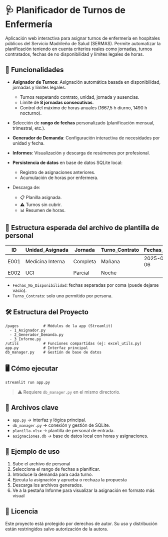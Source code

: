 
# 🩺 Planificador de Turnos de Enfermería

Aplicación web interactiva para asignar turnos de enfermería en hospitales públicos del Servicio Madrileño de Salud (SERMAS). Permite automatizar la planificación teniendo en cuenta criterios reales como jornadas, turnos contratados, fechas de no disponibilidad y límites legales de horas.

## 🚀 Funcionalidades
- **Asignador de Turnos**: Asignación automática basada en disponibilidad, jornadas y límites legales.
  - Turnos respetando contrato, unidad, jornada y ausencias.
  - Límite de **8 jornadas consecutivas**.
  - Control del máximo de horas anuales (1667,5 h diurno, 1490 h nocturno).
- Selección de **rango de fechas** personalizado (planificación mensual, trimestral, etc.).
- **Generador de Demanda**: Configuración interactiva de necesidades por unidad y fecha.
- **Informes**: Visualización y descarga de resúmenes por profesional.

- **Persistencia de datos** en base de datos SQLite local:
  - Registro de asignaciones anteriores.
  - Acumulación de horas por enfermera.
- Descarga de:
  - 📋 Planilla asignada.
  - ⚠️ Turnos sin cubrir.
  - 📊 Resumen de horas.

## 🧾 Estructura esperada del archivo de plantilla de personal

| ID     | Unidad_Asignada | Jornada   | Turno_Contrato | Fechas_No_Disponibilidad     |
|--------|------------------|-----------|----------------|------------------------------|
| E001   | Medicina Interna | Completa  | Mañana         | 2025-01-05, 2025-01-06       |
| E002   | UCI              | Parcial   | Noche          |                              |

- `Fechas_No_Disponibilidad`: fechas separadas por coma (puede dejarse vacío).
- `Turno_Contrato`: solo uno permitido por persona.

## 🛠️ Estructura del Proyecto
```plaintext
/pages           # Módulos de la app (Streamlit)
  - 1_Asignador.py
  - 2_Generador_Demanda.py
  - 3_Informe.py
/utils           # Funciones compartidas (ej: excel_utils.py)
app.py           # Interfaz principal
db_manager.py    # Gestión de base de datos
```

## 🖥️ Cómo ejecutar

```bash
streamlit run app.py
```

> ⚠️ Requiere `db_manager.py` en el mismo directorio.

## 📂 Archivos clave

- `app.py` → interfaz y lógica principal.
- `db_manager.py` → conexión y gestión de SQLite.
- `planilla.xlsx` → plantilla de personal de entrada.
- `asignaciones.db` → base de datos local con horas y asignaciones.

## 📌 Ejemplo de uso

1. Sube el archivo de personal
2. Selecciona el rango de fechas a planificar.
3. Introduce la demanda para cada turno.
5. Ejecuta la asignación y aprueba o rechaza la propuesta
6. Descarga los archivos generados.
7. Ve a la pestaña Informe para visualizar la asignación en formato más visual

## 📃 Licencia

Este proyecto está protegido por derechos de autor. Su uso y distribución están restringidos salvo autorización de la autora.
